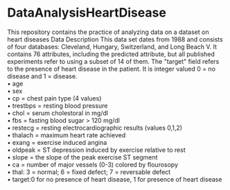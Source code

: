 # DataAnalysisHeartDisease
This repository contains the practice of analyzing data on a dataset on heart diseases
Data Description
This data set dates from 1988 and consists of four databases: Cleveland, Hungary, Switzerland, and Long Beach V. It contains 76 attributes, including the predicted attribute, but all published experiments refer to using a subset of 14 of them. The "target" field refers to the presence of heart disease in the patient. It is integer valued 0 = no disease and 1 = disease. <br />
•	age <br />
•	sex <br />
•	cp = chest pain type (4 values) <br />
•	trestbps = resting blood pressure <br />
•	chol = serum cholestoral in mg/dl <br />
•	fbs = fasting blood sugar > 120 mg/dl <br />
•	restecg = resting electrocardiographic results (values 0,1,2) <br />
•	thalach = maximum heart rate achieved <br />
•	exang = exercise induced angina <br />
•	oldpeak = ST depression induced by exercise relative to rest <br />
•	slope = the slope of the peak exercise ST segment <br />
•	ca = number of major vessels (0-3) colored by flourosopy <br />
•	thal: 3 = normal; 6 = fixed defect; 7 = reversable defect <br />
•	target:0 for no presence of heart disease, 1 for presence of heart disease <br />
